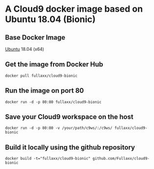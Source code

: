 # A Cloud9 docker image based on Ubuntu 18.04 (Bionic)

## Base Docker Image
[Ubuntu](https://hub.docker.com/_/ubuntu) 18.04 (x64)

## Get the image from Docker Hub
```
docker pull fullaxx/cloud9-bionic
```
## Run the image on port 80
```
docker run -d -p 80:80 fullaxx/cloud9-bionic
```
## Save your Cloud9 workspace on the host
```
docker run -d -p 80:80 -v /your/path/c9ws/:/c9ws/ fullaxx/cloud9-bionic
```
## Build it locally using the github repository
```
docker build -t="fullaxx/cloud9-bionic" github.com/Fullaxx/cloud9-bionic
```
